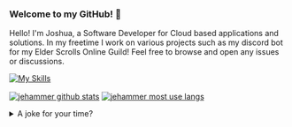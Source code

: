 <div>
<h3>Welcome to my GitHub! 👋</h3>
<p>Hello! I'm Joshua, a Software Developer for Cloud based applications and solutions. In my freetime I work on various projects such as my discord bot for my Elder Scrolls Online Guild! Feel free to browse and open any issues or discussions.</p>

[![My Skills](https://skillicons.dev/icons?i=java,python,ts,js,html,css,cpp,cs,spring,gradle,linux,git,github,discord,bots,docker,mongodb,mysql,postman,raspberrypi&perline=10)](https://skillicons.dev)


<a href="#"><img align="center" src="https://streak-stats.demolab.com/?user=jehammer&theme=gotham&hide_border=true&hide_border=true" alt="jehammer github stats" /></a> 
<a href="#"><img align="center" src="https://github-readme-stats.vercel.app/api/top-langs/?username=jehammer&layout=compact&theme=gotham&hide_border=true" alt="jehammer most use langs"/></a>
<details>
<summary>A joke for your time?</summary>

![Jokes Card](https://readme-jokes.vercel.app/api)

</details>


<!--
**joshuahammer/joshuahammer** is a ✨ _special_ ✨ repository because its `README.md` (this file) appears on your GitHub profile.

![](https://img.shields.io/badge/Tool-Github-orange?style=flat&logo=Github)
![GitHub](https://img.shields.io/badge/-GitHub-05122A?style=flat&logo=github)

Sites to use
https://simpleicons.org/
https://shields.io/
https://skillicons.dev
-->
